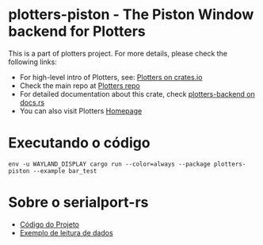 # plotters-piston - The Piston Window backend for Plotters

This is a part of plotters project. For more details, please check the following links:

- For high-level intro of Plotters, see: [Plotters on crates.io](https://crates.io/crates/plotters)
- Check the main repo at [Plotters repo](https://github.com/38/plotters.git)
- For detailed documentation about this crate, check [plotters-backend on docs.rs](https://docs.rs/plotters-backend/)
- You can also visit Plotters [Homepage](https://plotters-rs.github.io)



# Executando o código
`env -u WAYLAND_DISPLAY cargo run --color=always --package plotters-piston --example bar_test`


# Sobre o serialport-rs

- [Código do Projeto](https://github.com/serialport/serialport-rs)
- [Exemplo de leitura de dados](https://github.com/serialport/serialport-rs/blob/main/examples/receive_data.rs)